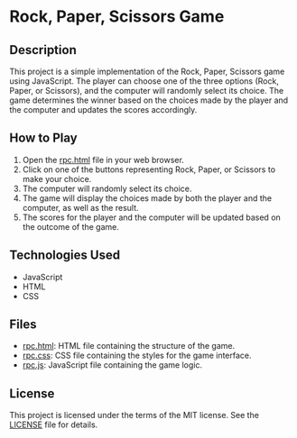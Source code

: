 # Rock, Paper, Scissors Game

## Description

This project is a simple implementation of the Rock, Paper, Scissors game using JavaScript. The player can choose one of the three options (Rock, Paper, or Scissors), and the computer will randomly select its choice. The game determines the winner based on the choices made by the player and the computer and updates the scores accordingly.

## How to Play

1. Open the [rpc.html](rpc.html) file in your web browser.
2. Click on one of the buttons representing Rock, Paper, or Scissors to make your choice.
3. The computer will randomly select its choice.
4. The game will display the choices made by both the player and the computer, as well as the result.
5. The scores for the player and the computer will be updated based on the outcome of the game.

## Technologies Used

- JavaScript
- HTML
- CSS

## Files

- [rpc.html](rpc.html): HTML file containing the structure of the game.
- [rpc.css](rpc.css): CSS file containing the styles for the game interface.
- [rpc.js](rpc.js): JavaScript file containing the game logic.

## License

This project is licensed under the terms of the MIT license. See the [LICENSE](LICENSE) file for details.
